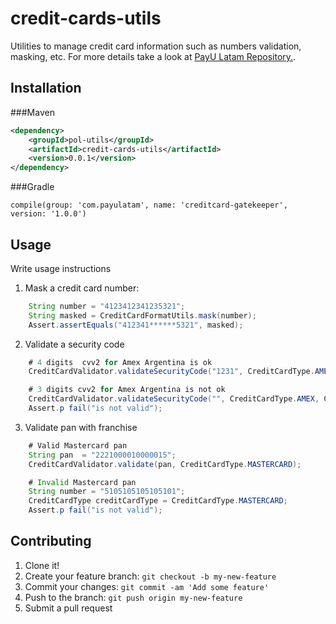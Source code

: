 # credit-cards-utils 
Utilities to manage credit card information such as numbers validation, masking, etc.
For more details take a look at  [PayU Latam Repository.](https://github.com/developers-payu-latam).
 
## Installation

###Maven
```xml 
<dependency>
    <groupId>pol-utils</groupId>
    <artifactId>credit-cards-utils</artifactId>
    <version>0.0.1</version>
</dependency>
```

###Gradle
```   
compile(group: 'com.payulatam', name: 'creditcard-gatekeeper', version: '1.0.0')
```

## Usage

Write usage instructions

1. Mask a credit card number:

```java 
	String number = "4123412341235321";
	String masked = CreditCardFormatUtils.mask(number);
	Assert.assertEquals("412341******5321", masked);
``` 

2. Validate a security code

```java 
	# 4 digits  cvv2 for Amex Argentina is ok
	CreditCardValidator.validateSecurityCode("1231", CreditCardType.AMEX, CreditCardCountry.AR.name());

	# 3 digits cvv2 for Amex Argentina is not ok
	CreditCardValidator.validateSecurityCode("", CreditCardType.AMEX, CreditCardCountry.PE.name());
	Assert.p fail("is not valid");
```

3. Validate pan with franchise

```java 
	# Valid Mastercard pan
	String pan  = "2221000010000015";
    CreditCardValidator.validate(pan, CreditCardType.MASTERCARD);

	# Invalid Mastercard pan
	String number = "5105105105105101";
	CreditCardType creditCardType = CreditCardType.MASTERCARD;
	Assert.p fail("is not valid");
```
## Contributing

1. Clone it!
2. Create your feature branch: `git checkout -b my-new-feature`
3. Commit your changes: `git commit -am 'Add some feature'`
4. Push to the branch: `git push origin my-new-feature`
5. Submit a pull request
